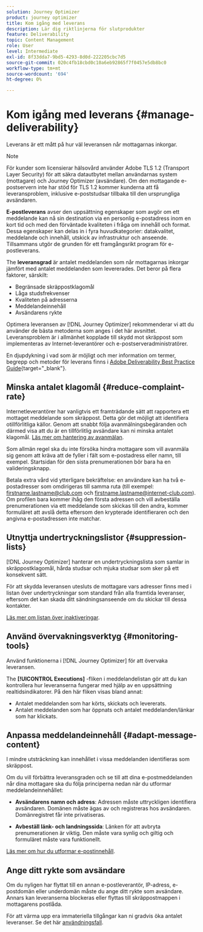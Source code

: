 ```yaml
---
solution: Journey Optimizer
product: journey optimizer
title: Kom igång med leverans
description: Lär dig riktlinjerna för slutprodukter
feature: Deliverability
topic: Content Management
role: User
level: Intermediate
exl-id: 8f33dda7-9bd5-4293-8d0d-222205cbc7d5
source-git-commit: 020c4fb18cbd0c10a6eb92865f7f0457e5db8bc0
workflow-type: tm+mt
source-wordcount: '694'
ht-degree: 0%

---
```


# Kom igång med leverans {#manage-deliverability}

Leverans är ett mått på hur väl leveransen når mottagarnas inkorgar.

>[!NOTE]
>
>För kunder som licensierar hälsovård använder Adobe TLS 1.2 (Transport Layer Security) för att säkra datautbytet mellan användarnas system (mottagare) och Journey Optimizer (avsändare). Om den mottagande e-postservern inte har stöd för TLS 1.2 kommer kunderna att få leveransproblem, inklusive e-poststudsar tillbaka till den ursprungliga avsändaren.

**E-postleverans** avser den uppsättning egenskaper som avgör om ett meddelande kan nå sin destination via en personlig e-postadress inom en kort tid och med den förväntade kvaliteten i fråga om innehåll och format. Dessa egenskaper kan delas in i fyra huvudkategorier: datakvalitet, meddelande och innehåll, utskick av infrastruktur och anseende. Tillsammans utgör de grunden för ett framgångsrikt program för e-postleverans.

The **leveransgrad** är antalet meddelanden som når mottagarnas inkorgar jämfört med antalet meddelanden som levererades. Det beror på flera faktorer, särskilt:

* Begränsade skräppostklagomål
* Låga studsfrekvenser
* Kvaliteten på adresserna
* Meddelandeinnehåll
* Avsändarens rykte

Optimera leveransen av [!DNL Journey Optimizer] rekommenderar vi att du använder de bästa metoderna som anges i det här avsnittet. Leveransproblem är i allmänhet kopplade till skydd mot skräppost som implementeras av Internet-leverantörer och e-postserveradministratörer.

En djupdykning i vad som är möjligt och mer information om termer, begrepp och metoder för leverans finns i [Adobe Deliverability Best Practice Guide](https://experienceleague.adobe.com/docs/deliverability-learn/deliverability-best-practice-guide/introduction.html?lang=sv){target=&quot;_blank&quot;}.

## Minska antalet klagomål {#reduce-complaint-rate}

Internetleverantörer har vanligtvis ett framträdande sätt att rapportera ett mottaget meddelande som skräppost. Detta gör det möjligt att identifiera otillförlitliga källor. Genom att snabbt följa avanmälningsbegäranden och därmed visa att du är en tillförlitlig avsändare kan ni minska antalet klagomål. [Läs mer om hantering av avanmälan](../privacy/opt-out.md#opt-out-management).

Som allmän regel ska du inte försöka hindra mottagare som vill avanmäla sig genom att kräva att de fyller i fält som e-postadress eller namn, till exempel. Startsidan för den sista prenumerationen bör bara ha en valideringsknapp.

Betala extra vård vid ytterligare bekräftelse: en användare kan ha två e-postadresser som omdirigeras till samma ruta (till exempel: firstname.lastname@club.com och firstname.lastname@internet-club.com). Om profilen bara kommer ihåg den första adressen och vill avbeställa prenumerationen via ett meddelande som skickas till den andra, kommer formuläret att avslå detta eftersom den krypterade identifieraren och den angivna e-postadressen inte matchar.

## Utnyttja undertryckningslistor {#suppression-lists}

[!DNL Journey Optimizer] hanterar en undertryckningslista som samlar in skräppostklagomål, hårda studsar och mjuka studsar som sker på ett konsekvent sätt.

För att skydda leveransen utesluts de mottagare vars adresser finns med i listan över undertryckningar som standard från alla framtida leveranser, eftersom det kan skada ditt sändningsanseende om du skickar till dessa kontakter.

[Läs mer om listan över inaktiveringar](suppression-list.md).

## Använd övervakningsverktyg {#monitoring-tools}

Använd funktionerna i [!DNL Journey Optimizer] för att övervaka leveransen.

The **[!UICONTROL Executions]** -fliken i meddelandelistan gör att du kan kontrollera hur leveranserna fungerar med hjälp av en uppsättning realtidsindikatorer. På den här fliken visas bland annat:
* Antalet meddelanden som har körts, skickats och levererats.
* Antalet meddelanden som har öppnats och antalet meddelanden/länkar som har klickats.

## Anpassa meddelandeinnehåll {#adapt-message-content}

I mindre utsträckning kan innehållet i vissa meddelanden identifieras som skräppost.

Om du vill förbättra leveransgraden och se till att dina e-postmeddelanden når dina mottagare ska du följa principerna nedan när du utformar meddelandeinnehållet:

* **Avsändarens namn och adress**: Adressen måste uttryckligen identifiera avsändaren. Domänen måste ägas av och registreras hos avsändaren. Domänregistret får inte privatiseras.

* **Avbeställ länk- och landningssida**: Länken för att avbryta prenumerationen är viktig. Den måste vara synlig och giltig och formuläret måste vara funktionellt.

[Läs mer om hur du utformar e-postinnehåll](../email/get-started-email-design.md).

## Ange ditt rykte som avsändare

Om du nyligen har flyttat till en annan e-postleverantör, IP-adress, e-postdomän eller underdomän måste du ange ditt rykte som avsändare. Annars kan leveranserna blockeras eller flyttas till skräppostmappen i mottagarens postlåda.

För att värma upp era immateriella tillgångar kan ni gradvis öka antalet leveranser. Se det här [användningsfall](../building-journeys/ramp-up-deliveries-uc.md).
